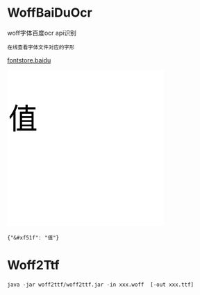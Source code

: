 # WoffBaiDuOcr
woff字体百度ocr api识别
```
在线查看字体文件对应的字形
```
[fontstore.baidu](http://fontstore.baidu.com/static/editor/index.html) 

![生成的图片](./woff/%26%23xf51f.png)
```
{"&#xf51f": "值"}

```

# Woff2Ttf

```
java -jar woff2ttf/woff2ttf.jar -in xxx.woff  [-out xxx.ttf]

  
```
